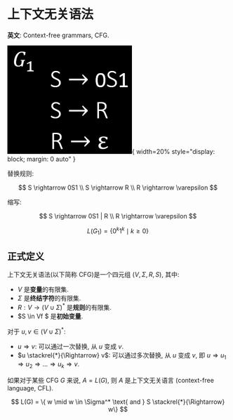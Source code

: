 # 上下文无关语法

**英文**: Context-free grammars, CFG.

![](assets/grammar.png){ width=20% style="display: block; margin: 0 auto" }  

替换规则:

$$
S \rightarrow 0S1 \\
S \rightarrow R \\
R \rightarrow \varepsilon
$$

缩写:

$$
S \rightarrow 0S1 | R \\
R \rightarrow \varepsilon
$$

$$
L(G_1) = \{ 0^k1^k \mid k \geq 0 \}
$$

## 正式定义

上下文无关语法(以下简称 CFG)是一个四元组 $(V, \Sigma, R, S)$, 其中:

- $V$ 是**变量**的有限集.
- $\Sigma$ 是**终结字符**的有限集.
- $R: V \rightarrow (V \cup \Sigma)^*$ 是**规则**的有限集.
- $S \in Vf $ 是**初始变量**.

对于 $u, v \in (V \cup \Sigma)^*$:

- $u \Rightarrow v$: 可以通过一次替换, 从 $u$ 变成 $v$.
- $u \stackrel{*}{\Rightarrow} v$: 可以通过多次替换, 从 $u$ 变成 $v$, 即 $u \Rightarrow u_1 \Rightarrow u_2 \Rightarrow \dots \Rightarrow u_k \Rightarrow v$.

如果对于某些 CFG $G$ 来说, $A = L(G)$, 则 $A$ 是上下文无关语言 (context-free language, CFL).

$$
L(G) = \{ w \mid w \in \Sigma^* \text{ and } S \stackrel{*}{\Rightarrow} w\}
$$
